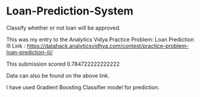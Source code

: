 # Loan-Prediction-System
Classify whether or not loan will be approved.

This was my entry to the Analytics Vidya Practice Problem: Loan Prediction III
Link : https://datahack.analyticsvidhya.com/contest/practice-problem-loan-prediction-iii/

This submission scored 0.784722222222222

Data can also be found on the above link.

I have used Gradient Boosting Classifier model for prediction.
